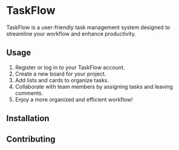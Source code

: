 # TaskFlow

TaskFlow is a user-friendly task management system designed to streamline your workflow and enhance productivity.

## Usage

1. Register or log in to your TaskFlow account.
2. Create a new board for your project.
3. Add lists and cards to organize tasks.
4. Collaborate with team members by assigning tasks and leaving comments.
5. Enjoy a more organized and efficient workflow!

## Installation

## Contributing



